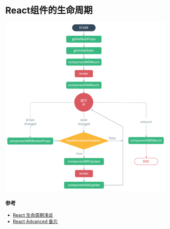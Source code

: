 # React组件的生命周期

![lifecycle](/Image/react-lifecycle.png)

### 参考

* [React 生命周期浅谈](https://juejin.im/post/591d00a58d6d810058a6a3ec)
* [React Advanced 备忘](https://juejin.im/post/5ac1a1acf265da239531246f)